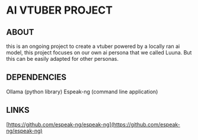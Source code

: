 # AI VTUBER PROJECT

## ABOUT
this is an ongoing project to create a vtuber powered by a locally ran ai model, this project focuses on our own ai persona that we called Luuna. But this can be easily adapted for other personas.

## DEPENDENCIES
Ollama (python library)
Espeak-ng (command line application)

## LINKS
[https://github.com/espeak-ng/espeak-ng](https://github.com/espeak-ng/espeak-ng)